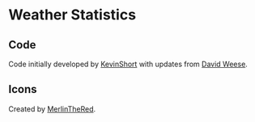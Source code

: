 # Weather Statistics

## Code

Code initially developed by [KevinShort](http://www.mobileread.com/forums/showthread.php?t=194376) with updates from
[David Weese](https://bitbucket.org/david_weese/kobo-weather-app).


## Icons

Created by [MerlinTheRed](https://www.deviantart.com/merlinthered/art/plain-weather-icons-157162192).
